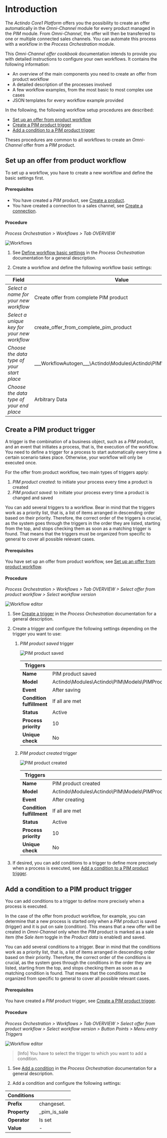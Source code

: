 # Introduction

The *Actindo Core1 Platform* offers you the possibility to create an offer automatically in the *Omni-Channel* module for every product managed in the *PIM* module. From *Omni-Channel*, the offer will then be transferred to one or multiple connected sales channels. You can automate this process with a workflow in the *Process Orchestration* module.

This *Omni-Channel offer cookbook* documentation intends to provide you with detailed instructions to configure your own workflows. It contains the following information:

- An overview of the main components you need to create an offer from product workflow
- A detailed description of the processes involved
- A few workflow examples, from the most basic to most complex use cases
- JSON templates for every workflow example provided

In the following, the following workflow setup procedures are described: 

- [Set up an offer from product workflow](#set-up-an-offer-from-product-workflow)
- [Create a PIM product trigger](#create-a-pim-product-trigger)
- [Add a condition to a PIM product trigger](#add-a-condition-to-a-pim-product-trigger)

Theses procedures are common to all workflows to create an *Omni-Channel* offer from a *PIM* product.


## Set up an offer from product workflow

To set up a workflow, you have to create a new workflow and define the basic settings first.   

#### Prerequisites

- You have created a *PIM* product, see [Create a product](../PIM/Operation/01_ManageProducts.md#create-a-product).
- You have created a connection to a sales channel, see [Create a connection](../Channels/Integration/01_ManageConnections.md#create-a-connection).

#### Procedure

*Process Orchestration > Workflows > Tab OVERVIEW*

![Workflows](../Assets/Screenshots/ActindoWorkFlow/Workflows/Workflows.png "[Workflows]")

1. See [Define workflow basic settings](../ActindoWorkFlow/Operation/01_ManageWorkflows.md#define-the-workflow-basic-settings) in the *Process Orchestration* documentation for a general description.

2. Create a workflow and define the following workflow basic settings:

| Field | Value |
| ------- | ----- |
| *Select a name for your new workflow* | Create offer from complete PIM product |
| *Select a unique key for your new workflow* | create_offer_from_complete_pim_product |
| *Choose the data type of your start place* |   \_\_\_WorkflowAutogen___\Actindo\Modules\Actindo\PIM\Models\PIMProduct |
| *Choose the data type of your end place* | Arbitrary Data |

[comment]: <> (Warum nicht end place Channels.Offer?)



## Create a PIM product trigger

A trigger is the combination of a business object, such as a *PIM* product, and an event that initiates a process, that is, the execution of the workflow. You need to define a trigger for a process to start automatically every time a certain scenario takes place. Otherwise, your workflow will only be executed once.

For the offer from product workflow, two main types of triggers apply: 

1. *PIM product created*: to initiate your process every time a product is created
2. *PIM product saved*: to initiate your process every time a product is changed and saved

You can add several triggers to a workflow. Bear in mind that the triggers work as a priority list, that is, a list of items arranged in descending order based on their priority. Therefore, the correct order of the triggers is crucial, as the system goes through the triggers in the order they are listed, starting from the top, and stops checking them as soon as a matching trigger is found. That means that the triggers must be organized from specific to general to cover all possible relevant cases.
 
#### Prerequisites

You have set up an offer from product workflow, see [Set up an offer from product workflow](#set-up-an-offer-from-product-workflow).

#### Procedure

*Process Orchestration > Workflows > Tab OVERVIEW > Select offer from product workflow > Select workflow version*

![Workflow editor](../Assets/Screenshots/ActindoWorkFlow/Workflows/WorkflowEditor.png "[Workflow editor]")

1. See [Create a trigger](../ActindoWorkFlow/Operation/01_ManageWorkflows.md#define-the-workflow-basic-settings) in the *Process Orchestration* documentation for a general description.

2. Create a trigger and configure the following settings depending on the trigger you want to use:

    1. *PIM product saved* trigger

        ![PIM product saved](../Assets/Screenshots/OfferCookbook/PIMProductSavedTrigger.png "[PIM product saved]")

        | Triggers ||
        |----|----|
        |**Name** | PIM product saved |
        |**Model** | Actindo\Modules\Actindo\PIM\Models\PIMProduct |
        |**Event** | After saving | 
        |**Condition fulfillment** | If all are met |   
        |**Status** | Active |
        |**Process priority** | 10 | 
        | **Unique check** | No |

    2. *PIM product created* trigger

        ![PIM product created](../Assets/Screenshots/OfferCookbook/PIMProductCreatedTrigger.png "[PIM product saved]")

        | Triggers ||
        |----|----|
        |**Name** | PIM product created |
        |**Model** | Actindo\Modules\Actindo\PIM\Models\PIMProduct |
        |**Event** | After creating | 
        |**Condition fulfillment** | If all are met |   
        |**Status** | Active |
        |**Process priority** | 10 | 
        | **Unique check** | No |


3. If desired, you can add conditions to a trigger to define more precisely when a process is executed, see [Add a condition to a PIM product trigger](#add-a-condition-to-a-pim-product-trigger).

[comment]: <> (Unique check bezieht sich hier auf Prozess, also Prozess wird nur einmal für ein bestimmtes Produkt durchgeführt, wenn Setting auf Ja gesetzt, egal was man ändert und wie viel man was ändert.)

## Add a condition to a PIM product trigger

[comment]: <> (Letztes Mal hat es nicht funktioniert. Mit Stefan prüfen)

You can add conditions to a trigger to define more precisely when a process is executed.  

In the case of the offer from product workflow, for example, you can determine that a new process is started only when a *PIM* product is saved (trigger) and it is put on sale (condition). This means that a new offer will be created in *Omni-Channel* only when the *PIM* product is marked as a sale item (the *Sale item* toggle in the *Product data* is enabled) and saved. 

[comment]: <> (_pim_is_sale ist boolean -> Wie wäre die Condition? _pim_price ist string -> Wie wäre die Condition? Und was wäre Value? Oder mit Is set?)

You can add several conditions to a trigger. Bear in mind that the conditions work as a priority list, that is, a list of items arranged in descending order based on their priority. Therefore, the correct order of the conditions is crucial, as the system goes through the conditions in the order they are listed, starting from the top, and stops checking them as soon as a matching condition is found. That means that the conditions must be organized from specific to general to cover all possible relevant cases.

[comment]: <> (Stimmt das auch bei den Conditions?)

#### Prerequisites

You have created a *PIM* product trigger, see [Create a PIM product trigger](#create-a-pim-product-trigger).

#### Procedure

*Process Orchestration > Workflows > Tab OVERVIEW > Select offer from product workflow > Select workflow version > Button Points > Menu entry Triggers*

![Workflow editor](../Assets/Screenshots/OfferCookbook/ConditionEntityPimIsSale.png "[Workflow editor]")

> [Info] You have to select the trigger to which you want to add a condition.

1. See [Add a condition](../ActindoWorkFlow/Operation/02_ManageTriggers.md#Add-a-condition) in the *Process Orchestration* documentation for a general description.

2. Add a condition and configure the following settings:

| Conditions ||
|----|----|
|**Prefix** | changeset. |
|**Property** | _pim_is_sale |
|**Operator** | Is set | 
|**Value** | - |   

[comment]: <> (Unsicher, check conditions mit Stefan)



